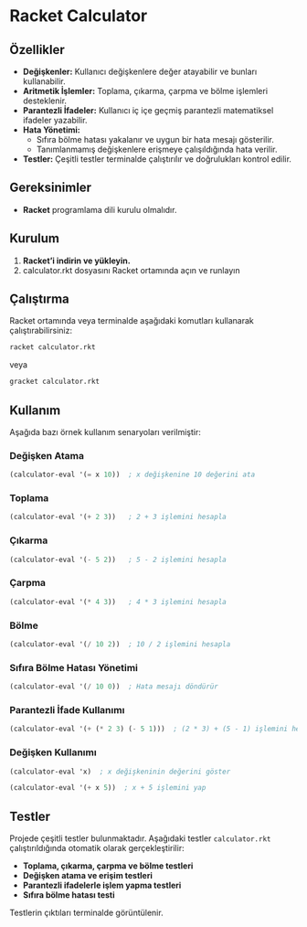 # Racket Calculator

## Özellikler
- **Değişkenler:** Kullanıcı değişkenlere değer atayabilir ve bunları kullanabilir.
- **Aritmetik İşlemler:** Toplama, çıkarma, çarpma ve bölme işlemleri desteklenir.
- **Parantezli İfadeler:** Kullanıcı iç içe geçmiş parantezli matematiksel ifadeler yazabilir.
- **Hata Yönetimi:**  
  - Sıfıra bölme hatası yakalanır ve uygun bir hata mesajı gösterilir.  
  - Tanımlanmamış değişkenlere erişmeye çalışıldığında hata verilir.
- **Testler:** Çeşitli testler terminalde çalıştırılır ve doğrulukları kontrol edilir.

## Gereksinimler
- **Racket** programlama dili kurulu olmalıdır.

## Kurulum
1. **Racket’i indirin ve yükleyin.**
2. calculator.rkt dosyasını Racket ortamında açın ve runlayın

## Çalıştırma
Racket ortamında veya terminalde aşağıdaki komutları kullanarak çalıştırabilirsiniz:

```sh
racket calculator.rkt
```
veya  
```sh
gracket calculator.rkt
```

## Kullanım
Aşağıda bazı örnek kullanım senaryoları verilmiştir:

### **Değişken Atama**
```scheme
(calculator-eval '(= x 10))  ; x değişkenine 10 değerini ata
```
### **Toplama**
```scheme
(calculator-eval '(+ 2 3))   ; 2 + 3 işlemini hesapla
```
### **Çıkarma**
```scheme
(calculator-eval '(- 5 2))   ; 5 - 2 işlemini hesapla
```
### **Çarpma**
```scheme
(calculator-eval '(* 4 3))   ; 4 * 3 işlemini hesapla
```
### **Bölme**
```scheme
(calculator-eval '(/ 10 2))  ; 10 / 2 işlemini hesapla
```
### **Sıfıra Bölme Hatası Yönetimi**
```scheme
(calculator-eval '(/ 10 0))  ; Hata mesajı döndürür
```
### **Parantezli İfade Kullanımı**
```scheme
(calculator-eval '(+ (* 2 3) (- 5 1)))  ; (2 * 3) + (5 - 1) işlemini hesapla
```
### **Değişken Kullanımı**
```scheme
(calculator-eval 'x)  ; x değişkeninin değerini göster
```
```scheme
(calculator-eval '(+ x 5))  ; x + 5 işlemini yap
```

## Testler
Projede çeşitli testler bulunmaktadır. Aşağıdaki testler `calculator.rkt` çalıştırıldığında otomatik olarak gerçekleştirilir:
- **Toplama, çıkarma, çarpma ve bölme testleri**  
- **Değişken atama ve erişim testleri**  
- **Parantezli ifadelerle işlem yapma testleri**  
- **Sıfıra bölme hatası testi**  

Testlerin çıktıları terminalde görüntülenir.
